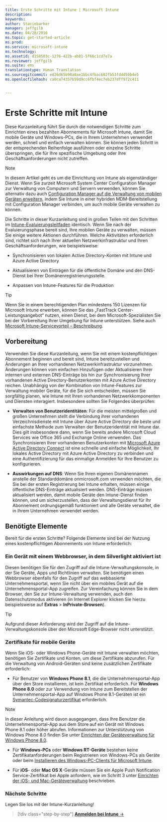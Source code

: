```yaml
---
title: Erste Schritte mit Intune | Microsoft Intune
description: 
keywords: 
author: Staciebarker
manager: jeffgilb
ms.date: 04/28/2016
ms.topic: get-started-article
ms.prod: 
ms.service: microsoft-intune
ms.technology: 
ms.assetid: d158503c-1276-422b-ab81-5f66c1cd7e7a
ms.reviewer: jeffgilb
ms.suite: ems
translationtype: Human Translation
ms.sourcegitcommit: ed26d65b98a0ae1bbc4fbac682fb53fddd50b4e5
ms.openlocfilehash: ca0ca74357b59d9cc6fbf4ec7eb237dff972c411


---
```



# Erste Schritte mit Intune
Diese Kurzanleitung führt Sie durch die notwendigen Schritte zum Einrichten eines bezahlten Abonnements für Microsoft Intune, damit Sie mobile Geräte und Windows-PCs, die in Ihrem Unternehmen verwendet werden, schnell und einfach verwalten können. Sie können jeden Schritt in der entsprechenden Reihenfolge ausführen oder einzelne Schritte überspringen, die für Ihre spezifische Umgebung oder Ihre Geschäftsanforderungen nicht zutreffen.

>[!NOTE]
>In diesem Artikel geht es um die Einrichtung von Intune als eigenständiger Dienst. Wenn Sie zurzeit Microsoft System Center Configuration Manager zur Verwaltung von Computern und Servern verwenden, können Sie alternativ dazu auch [Configuration Manager auf die Verwaltung von mobilen Geräten erweitern](https://technet.microsoft.com/library/jj884158.aspx), indem Sie Intune in einer hybriden MDM-Bereitstellung mit Configuration Manager verbinden, um auch mobile Geräte verwalten zu können.

Die Schritte in dieser Kurzanleitung sind in großen Teilen mit den Schritten im [Intune-Evaluierungsleitfaden](/intune/understand-explore/get-started-with-a-30-day-trial-of-microsoft-intune) identisch. Wenn Sie nach der Evaluierungsphase bereit sind, Ihre mobilen Geräte zu verwalten, müssen Sie einige weitere Aktionen durchführen. Welche Aktivitäten erforderlich sind, richtet sich nach Ihrer aktuellen Netzwerkinfrastruktur und Ihren Geschäftsanforderungen, wie beispielsweise:

-   Synchronisieren von lokalen Active Directory-Konten mit Intune und Azure Active Directory

-   Aktualisieren von Einträgen für die öffentliche Domäne und den DNS-Dienst bei Ihrer Domänenregistrierungsstelle.

-   Anpassen von Intune-Features für die Produktion

>[!TIP]
>Wenn Sie in einem berechtigenden Plan mindestens 150 Lizenzen für Microsoft Intune erwerben, können Sie das „FastTrack Center-Leistungsangebot“ nutzen, einen Dienst, bei dem Microsoft-Spezialisten Sie bei der Vorbereitung Ihrer Umgebung für Intune unterstützen. Siehe auch [Microsoft Intune-Servicevorteil – Beschreibung](https://technet.microsoft.com/library/mt228265.aspx).


## Vorbereitung
Verwenden Sie diese Kurzanleitung, wenn Sie mit einem kostenpflichtigen Abonnement beginnen und bereit sind, Intune bereitzustellen und Änderungen an Ihrer vorhandenen Netzwerkinfrastruktur vorzunehmen. Änderungen können vom einfachen Hinzufügen oder Aktualisieren Ihrer internen und externen DNS-Einträge bis hin zur Synchronisierung Ihrer vorhandenen Active Directory-Benutzerkonten mit Azure Active Directory reichen. Unabhängig von der Kombination von Intune-Features zur Verwaltung mobiler Geräte, für die Sie sich entscheiden, müssen Sie sorgfältig planen, wie Intune mit Ihren vorhandenen Netzwerkkomponenten und Diensten interagiert. Insbesondere sollten Sie Folgendes überprüfen:

-   **Verwalten von Benutzeridentitäten**: Für die meisten mittelgroßen und großen Unternehmen stellt die Verbindung ihrer vorhandenen Verzeichnisdienste mit Intune über Azure Active Directory die beste und einfachste Methode zum Verwalten der Benutzeridentität mit Intune dar. Dies gilt insbesondere dann, wenn Sie bereits andere Microsoft Cloud Services wie Office 365 und Exchange Online verwenden. Das Synchronisieren Ihrer vorhandenen Benutzerkonten mit [Microsoft Azure Active Directory Connect](https://www.microsoft.com/download/details.aspx?id=47594) ist eine schnelle und einfache Möglichkeit, Ihr lokales Active Directory mit Azure Active Directory zu verbinden und eine Authentifizierung für das einmalige Anmelden für Ihre Benutzer zu konfigurieren.

-   **Auswirkungen auf DNS**: Wenn Sie Ihren eigenen Domänennamen anstelle der Standarddomäne onmicrosoft.com verwenden möchten, die Sie bei der ersten Registrierung bei Intune erhalten, müssen einige öffentliche DNS-Einträge aktualisiert werden. DNS-Einträge müssen aktualisiert werden, damit mobile Geräte den Intune-Dienst finden können, und um sicherzustellen, dass der Verwaltungsdienst für Ihr Abonnement ordnungsgemäß funktioniert und alle Geräte verwaltet, die in Ihrem Unternehmen verwendet werden.

## Benötigte Elemente
Bereit für die ersten Schritte? Folgende Elemente sind bei der Nutzung eines kostenpflichtigen Abonnements von Intune erforderlich:

### Ein Gerät mit einem Webbrowser, in dem Silverlight aktiviert ist
Diesen benötigen Sie für den Zugriff auf die Intune-Verwaltungskonsole, in der Sie Geräte, Apps und Richtlinien verwalten. Sie benötigen einen Webbrowser ebenfalls für den Zugriff auf das webbasierte Unternehmensportal, wenn Sie nicht über ein mobiles Gerät auf die Unternehmensportal-App zugreifen. Zur Vereinfachung können Sie in dem Browser, den Sie zur Intune-Verwaltung verwenden, auch den Datenschutzmodus aktivieren (in Internet Explorer klicken Sie hierzu beispielsweise auf **Extras** &gt; **InPrivate-Browsen**).

>[!TIP]
>Aufgrund dieser Anforderung wird der Zugriff auf die Intune-Verwaltungskonsole über den Microsoft Edge-Browser nicht unterstützt.


### Zertifikate für mobile Geräte
Wenn Sie iOS- oder Windows Phone-Geräte mit Intune verwalten möchten, benötigen Sie Zertifikate und Konten, um diese Zertifikate abzurufen. Für die Verwaltung von Android-Geräten sind keine zusätzlichen Zertifikate erforderlich:

- Für Benutzer von **Windows Phone 8.1**, die die Unternehmensportal-App über den Store installieren, ist kein Zertifikat erforderlich. Für **Windows Phone 8.0** oder zur Verwendung von Intune zum Bereitstellen der Unternehmensportal-App auf Windows Phone 8.1-Geräten ist ein [Symantec-Codesignaturzertifikat](https://products.websecurity.symantec.com/orders/enrollment/microsoftCert.do) erforderlich.

>[!NOTE]
>In dieser Anleitung wird davon ausgegangen, dass Ihre Benutzer die Unternehmensportal-App aus dem Store auf ein Gerät mit Windows Phone 8.1 oder höher abrufen. Informationen zur Unterstützung von Windows Phone 8.0 finden Sie unter [Einrichten der Geräteverwaltung für Windows Phone 8.0](/Intune/deploy-use/set-up-windows-phone-8.0-management-with-microsoft-intune).

- Für **Windows-PCs** oder **Windows RT-Geräte** bestehen keine Zertifikatanforderungen beim Registrieren von Windows-PCs als Geräte oder beim [Installieren des Windows-PC-Clients für Microsoft Intune](/intune/deploy-use/install-the-windows-pc-client-with-microsoft-intune).

- Für **iOS**- oder **Mac OS X**-Geräte müssen Sie ein Apple Push Notification Service-Zertifikat bei Apple anfordern, wie im Schritt 3 unter [Einrichten der iOS- und Mac-Geräteverwaltung](/intune/deploy-use/set-up-ios-and-mac-management-with-microsoft-intune) beschrieben.

### Nächste Schritte
Legen Sie los mit der Intune-Kurzanleitung!

>[!div class="step-by-step"]
[**Anmelden bei Intune** &rarr;](start-with-a-paid-subscription-to-microsoft-intune-step-1.md)



<!--HONumber=Jun16_HO4-->



